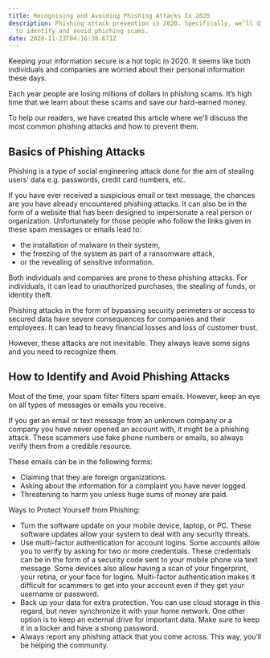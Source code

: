 ```yaml
---
title: Recognising and Avoiding Phishing Attacks In 2020
description: Phishing attack prevention in 2020. Specifically, we’ll discuss how
  to identify and avoid phishing scams.
date: 2020-11-23T04:16:38.671Z
---
```

Keeping your information secure is a hot topic in 2020. It seems like both individuals and companies are worried about their personal information these days. 

Each year people are losing millions of dollars in phishing scams. It’s high time that we learn about these scams and save our hard-earned money.

To help our readers, we have created this article where we’ll discuss the most common phishing attacks and how to prevent them.

## Basics of Phishing Attacks

Phishing is a type of social engineering attack done for the aim of stealing users’ data e.g. passwords, credit card numbers, etc.

If you have ever received a suspicious email or text message, the chances are you have already encountered phishing attacks. It can also be in the form of a website that has been designed to impersonate a real person or organization. Unfortunately for those people who follow the links given in these spam messages or emails lead to:

* the installation of malware in their system,
* the freezing of the system as part of a ransomware attack,
* or the revealing of sensitive information.

Both individuals and companies are prone to these phishing attacks. For individuals, it can lead to unauthorized purchases, the stealing of funds, or identity theft.

Phishing attacks in the form of bypassing security perimeters or access to secured data have severe consequences for companies and their employees. It can lead to heavy financial losses and loss of customer trust.

However, these attacks are not inevitable. They always leave some signs and you need to recognize them.

## How to Identify and Avoid Phishing Attacks

Most of the time, your spam filter filters spam emails. However, keep an eye on all types of messages or emails you receive.

If you get an email or text message from an unknown company or a company you have never opened an account with, it might be a phishing attack. These scammers use fake phone numbers or emails, so always verify them from a credible resource.

These emails can be in the following forms:

* Claiming that they are foreign organizations.
* Asking about the information for a complaint you have never logged.
* Threatening to harm you unless huge sums of money are paid.

Ways to Protect Yourself from Phishing:

* Turn the software update on your mobile device, laptop, or PC. These software updates allow your system to deal with any security threats.
* Use multi-factor authentication for account logins. Some accounts allow you to verify by asking for two or more credentials. These credentials can be in the form of a security code sent to your mobile phone via text message. Some devices also allow having a scan of your fingerprint, your retina, or your face for logins. Multi-factor authentication makes it difficult for scammers to get into your account even if they get your username or password.
* Back up your data for extra protection. You can use cloud storage in this regard, but never synchronize it with your home network. One other option is to keep an external drive for important data. Make sure to keep it in a locker and have a strong password.
* Always report any phishing attack that you come across. This way, you’ll be helping the community.